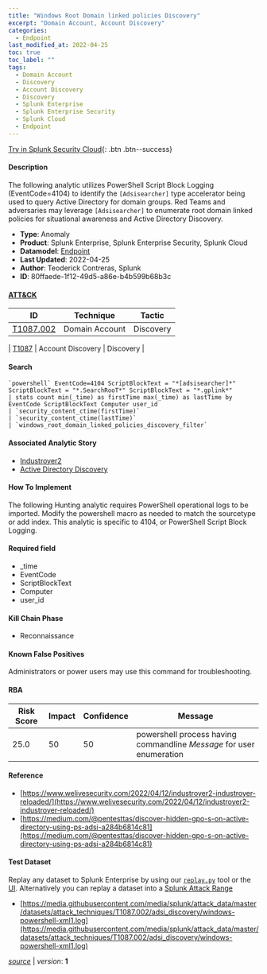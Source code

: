 ```yaml
---
title: "Windows Root Domain linked policies Discovery"
excerpt: "Domain Account, Account Discovery"
categories:
  - Endpoint
last_modified_at: 2022-04-25
toc: true
toc_label: ""
tags:
  - Domain Account
  - Discovery
  - Account Discovery
  - Discovery
  - Splunk Enterprise
  - Splunk Enterprise Security
  - Splunk Cloud
  - Endpoint
---
```




[Try in Splunk Security Cloud](https://www.splunk.com/en_us/cyber-security.html){: .btn .btn--success}

#### Description

The following analytic utilizes PowerShell Script Block Logging (EventCode=4104) to identify the `[Adsisearcher]` type accelerator being used to query Active Directory for domain groups. Red Teams and adversaries may leverage `[Adsisearcher]` to enumerate root domain linked policies for situational awareness and Active Directory Discovery.

- **Type**: Anomaly
- **Product**: Splunk Enterprise, Splunk Enterprise Security, Splunk Cloud
- **Datamodel**: [Endpoint](https://docs.splunk.com/Documentation/CIM/latest/User/Endpoint)
- **Last Updated**: 2022-04-25
- **Author**: Teoderick Contreras, Splunk
- **ID**: 80ffaede-1f12-49d5-a86e-b4b599b68b3c


#### [ATT&CK](https://attack.mitre.org/)

| ID          | Technique   | Tactic         |
| ----------- | ----------- |--------------- |
| [T1087.002](https://attack.mitre.org/techniques/T1087/002/) | Domain Account | Discovery |

| [T1087](https://attack.mitre.org/techniques/T1087/) | Account Discovery | Discovery |

#### Search

```
`powershell` EventCode=4104 ScriptBlockText = "*[adsisearcher]*" ScriptBlockText = "*.SearchRooT*" ScriptBlockText = "*.gplink*" 
| stats count min(_time) as firstTime max(_time) as lastTime by EventCode ScriptBlockText Computer user_id 
| `security_content_ctime(firstTime)` 
| `security_content_ctime(lastTime)` 
| `windows_root_domain_linked_policies_discovery_filter`
```

#### Associated Analytic Story
* [Industroyer2](/stories/industroyer2)
* [Active Directory Discovery](/stories/active_directory_discovery)


#### How To Implement
The following Hunting analytic requires PowerShell operational logs to be imported. Modify the powershell macro as needed to match the sourcetype or add index. This analytic is specific to 4104, or PowerShell Script Block Logging.

#### Required field
* _time
* EventCode
* ScriptBlockText
* Computer
* user_id


#### Kill Chain Phase
* Reconnaissance


#### Known False Positives
Administrators or power users may use this command for troubleshooting.


#### RBA

| Risk Score  | Impact      | Confidence   | Message      |
| ----------- | ----------- |--------------|--------------|
| 25.0 | 50 | 50 | powershell process having commandline $Message$ for user enumeration |




#### Reference

* [https://www.welivesecurity.com/2022/04/12/industroyer2-industroyer-reloaded/](https://www.welivesecurity.com/2022/04/12/industroyer2-industroyer-reloaded/)
* [https://medium.com/@pentesttas/discover-hidden-gpo-s-on-active-directory-using-ps-adsi-a284b6814c81](https://medium.com/@pentesttas/discover-hidden-gpo-s-on-active-directory-using-ps-adsi-a284b6814c81)



#### Test Dataset
Replay any dataset to Splunk Enterprise by using our [`replay.py`](https://github.com/splunk/attack_data#using-replaypy) tool or the [UI](https://github.com/splunk/attack_data#using-ui).
Alternatively you can replay a dataset into a [Splunk Attack Range](https://github.com/splunk/attack_range#replay-dumps-into-attack-range-splunk-server)

* [https://media.githubusercontent.com/media/splunk/attack_data/master/datasets/attack_techniques/T1087.002/adsi_discovery/windows-powershell-xml1.log](https://media.githubusercontent.com/media/splunk/attack_data/master/datasets/attack_techniques/T1087.002/adsi_discovery/windows-powershell-xml1.log)



[*source*](https://github.com/splunk/security_content/tree/develop/detections/endpoint/windows_root_domain_linked_policies_discovery.yml) \| *version*: **1**